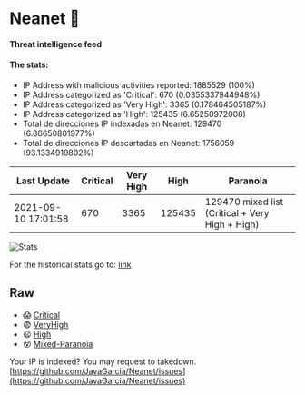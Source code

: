 # Neanet :hocho:
#### Threat intelligence feed
#### The stats:

- IP Address with malicious activities reported: 1885529 (100%)
- IP Address categorized as 'Critical':  670 (0.0355337944948%)
- IP Address categorized as 'Very High':  3365 (0.178464505187%)
- IP Address categorized as 'High':  125435 (6.65250972008)
- Total de direcciones IP indexadas en Neanet:  129470 (6.86650801977%)
- Total de direcciones IP descartadas en Neanet:  1756059 (93.1334919802%)

| Last Update | Critical | Very High | High | Paranoia |
| --- | --- | --- | --- | --- |
| 2021-09-10 17:01:58 | 670 | 3365 | 125435 | 129470 mixed list (Critical + Very High + High)|

![Stats](https://docs.google.com/spreadsheets/d/e/2PACX-1vSnaNMIXVabIpDJjufMlzH7poXnshF3mgd8Is1g9ytUEzVsP5my4Trn8f-xkoLLQ38xpL3HtmUexLo6/pubchart?oid=501124687&format=image)

For the historical stats go to: [link](/stats.csv)
## Raw
- :scream: [Critical](https://raw.githubusercontent.com/JavaGarcia/Neanet/master/blacklists/neanet_critical.txt)
- :fearful: [VeryHigh](https://raw.githubusercontent.com/JavaGarcia/Neanet/master/blacklists/neanet_veryHigh.txtt)
- :frowning: [High](https://raw.githubusercontent.com/JavaGarcia/Neanet/master/blacklists/neanet_high.txt)
- :dizzy_face: [Mixed-Paranoia](https://raw.githubusercontent.com/JavaGarcia/Neanet/master/blacklists/neanet_all.txt)


Your IP is indexed? You may request to takedown. [https://github.com/JavaGarcia/Neanet/issues](https://github.com/JavaGarcia/Neanet/issues)

































































































































































































































































































































































































































































































































































































































































































































































































































































































































































































































































































































































































































































































































































































































































































































































































































































































































































































































































































































































































































































































































































































































































































































































































































































































































































































































































































































































































































































































































































































































































































































































































































































































































































































































































































































































































































































































































































































































































































































































































































































































































































































































































































































































































































































































































































































































































































































































































































































































































































































































































































































































































































































































































































































































































































































































































































































































































































































































































































































































































































































































































































































































































































































































































































































































































































































































































































































































































































































































































































































































































































































































































































































































































































































































































































































































































































































































































































































































































































































































































































































































































































































































































































































































































































































































































































































































































































































































































































































